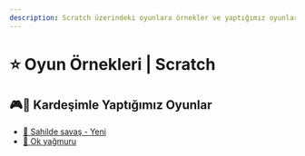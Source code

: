 ```yaml
---
description: Scratch üzerindeki oyunlara örnekler ve yaptığımız oyunlar
---
```


# ⭐ Oyun Örnekleri \| Scratch

## ‍🎮🧒 Kardeşimle Yaptığımız Oyunlar

* [🌊 Sahilde savaş - Yeni](https://scratch.mit.edu/projects/349533804/fullscreen/)
* [🏹 Ok yağmuru](https://scratch.mit.edu/projects/349611157/fullscreen/)



